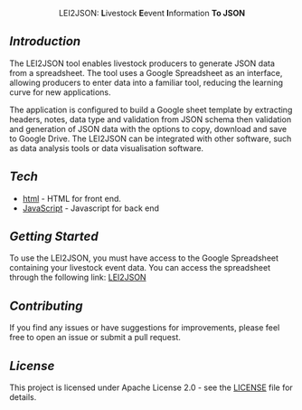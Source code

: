 <p align="center"><style="font-size: 32px">LEI2JSON: <b>L</b>ivestock <b>E</b>event <b>I</b>nformation <b>To JSON</b></font></p>


## _Introduction_
The LEI2JSON tool enables livestock producers to generate JSON data from a spreadsheet. The tool uses a Google Spreadsheet as an interface, allowing producers to enter data into a familiar tool, reducing the learning curve for new applications.

The application is configured to build a Google sheet template by extracting headers, notes, data type and validation from JSON schema then validation and generation of JSON data with the options to copy, download and save to Google Drive. The LEI2JSON can be integrated with other software, such as data analysis tools or data visualisation software.

## _Tech_
- [html] - HTML for front end.
- [JavaScript] - Javascript for back end

## _Getting Started_
To use the LEI2JSON, you must have access to the Google Spreadsheet containing your livestock event data. You can access the spreadsheet through the following link: [LEI2JSON][LEI2JSON]

## _Contributing_
If you find any issues or have suggestions for improvements, please feel free to open an issue or submit a pull request.

## _License_
This project is licensed under Apache License 2.0 - see the [LICENSE][lic] file for details.

[//]: #
  [LEI2JSON]:  <https://docs.google.com/spreadsheets/d/1SOqi-JuGV21YAHhK24SDBsRlO907d_GajVn9nqFKq4Q/edit#gid=0>
  [lic]: <https://github.com/mahirgamal/LEI2JSON/blob/main/LICENSE>
  [html]: <https://github.com/mahirgamal/LEI2JSON/blob/main/src/Page.html>
  [JavaScript]: <https://github.com/mahirgamal/LEI2JSON/blob/main/src/Code.gs>
 
